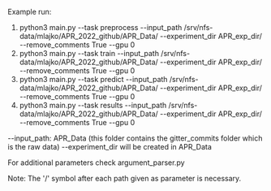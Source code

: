 Example run:
1. python3 main.py --task preprocess --input_path /srv/nfs-data/mlajko/APR_2022_github/APR_Data/ --experiment_dir APR_exp_dir/ --remove_comments True --gpu 0
2. python3 main.py --task train --input_path /srv/nfs-data/mlajko/APR_2022_github/APR_Data/ --experiment_dir APR_exp_dir/ --remove_comments True --gpu 0
3. python3 main.py --task predict --input_path /srv/nfs-data/mlajko/APR_2022_github/APR_Data/ --experiment_dir APR_exp_dir/ --remove_comments True --gpu 0
4. python3 main.py --task results --input_path /srv/nfs-data/mlajko/APR_2022_github/APR_Data/ --experiment_dir APR_exp_dir/ --remove_comments True --gpu 0


--input_path: APR_Data (this folder contains the gitter_commits folder which is the raw data)
--experiment_dir will be created in APR_Data

For additional parameters check argument_parser.py

Note: The '/' symbol after each path given as parameter is necessary.
